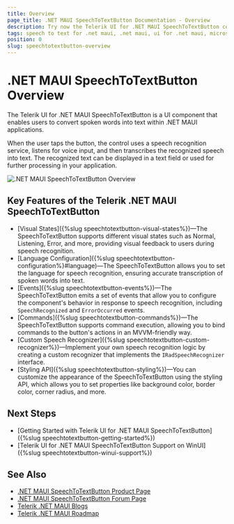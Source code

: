 ```yaml
---
title: Overview
page_title: .NET MAUI SpeechToTextButton Documentation - Overview
description: Try now the Telerik UI for .NET MAUI SpeechToTextButton control 
tags: speech to text for .net maui, .net maui, ui for .net maui, microsoft .net maui
position: 0
slug: speechtotextbutton-overview
---
```


# .NET MAUI SpeechToTextButton Overview

The Telerik UI for .NET MAUI SpeechToTextButton is a UI component that enables users to convert spoken words into text within .NET MAUI applications.

When the user taps the button, the control uses a speech recognition service, listens for voice input, and then transcribes the recognized speech into text. The recognized text can be displayed in a text field or used for further processing in your application.

![.NET MAUI SpeechToTextButton Overview](images/speechtotext-overview.png)

## Key Features of the Telerik .NET MAUI SpeechToTextButton

* [Visual States]({%slug speechtotextbutton-visual-states%})&mdash;The SpeechToTextButton supports different visual states such as Normal, Listening, Error, and more, providing visual feedback to users during speech recognition.
* [Language Configuration]({%slug speechtotextbutton-configuration%}#language)&mdash;The SpeechToTextButton allows you to set the language for speech recognition, ensuring accurate transcription of spoken words into text.
* [Events]({%slug speechtotextbutton-events%})&mdash;The SpeechToTextButton emits a set of events that allow you to configure the component's behavior in response to speech recognition, including `SpeechRecognized` and `ErrorOccurred` events.
* [Commands]({%slug speechtotextbutton-commands%})&mdash;The SpeechToTextButton supports command execution, allowing you to bind commands to the button's actions in an MVVM-friendly way.
* [Custom Speech Recognizer]({%slug speechtotextbutton-custom-recognizer%})&mdash;Implement your own speech recognition logic by creating a custom recognizer that implements the `IRadSpeechRecognizer` interface.
* [Styling API]({%slug speechtotextbutton-styling%})&mdash;You can customize the appearance of the SpeechToTextButton using the styling API, which allows you to set properties like background color, border color, corner radius, and more.

## Next Steps

- [Getting Started with Telerik UI for .NET MAUI SpeechToTextButton]({%slug speechtotextbutton-getting-started%})
- [Telerik UI for .NET MAUI SpeechToTextButton Support on WinUI]({%slug speechtotextbutton-winui-support%})

## See Also

- [.NET MAUI SpeechToTextButton Product Page](https://www.telerik.com/maui-ui/speechtotextbutton)
- [.NET MAUI SpeechToTextButton Forum Page](https://www.telerik.com/forums/maui?tagId=1764)
- [Telerik .NET MAUI Blogs](https://www.telerik.com/blogs/mobile-net-maui)
- [Telerik .NET MAUI Roadmap](https://www.telerik.com/support/whats-new/maui-ui/roadmap)